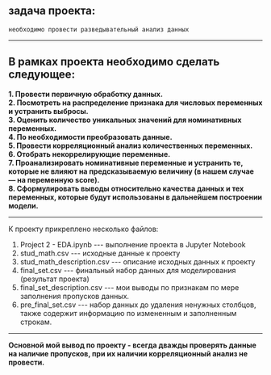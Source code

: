 ## задача проекта:
	необходимо провести разведывательный анализ данных 

__________________________________________________________________________________________________  

## В рамках проекта необходимо сделать следующее:

**1. Провести первичную обработку данных.**  
**2. Посмотреть на распределение признака для числовых переменных и устранить выбросы.**  
**3. Оценить количество уникальных значений для номинативных переменных.**  
**4. По необходимости преобразовать данные.**  
**5. Провести корреляционный анализ количественных переменных.**  
**6. Отобрать некоррелирующие переменные.**  
**7. Проанализировать номинативные переменные и устранить те, которые не влияют на предсказываемую величину (в нашем случае — на переменную score).**  
**8. Сформулировать выводы относительно качества данных и тех переменных, которые будут использованы в дальнейшем построении модели.**  

__________________________________________________________________________________________________  

К проекту прикреплено несколько файлов:

1. Project 2 - EDA.ipynb --- выполнение проекта в Jupyter Notebook
2. stud_math.csv --- исходные данные к проекту
3. stud_math_description.csv --- описание исходных данных к проекту
4. final_set.csv --- финальный набор данных для моделирования (результат проекта)
5. final_set_description.csv --- мои выводы по признакам по мере заполнения пропусков данных.
6. pre_final_set.csv --- набор данных до удаления ненужных столбцов, также содержит информацию по измененным и заполненным строкам.

__________________________________________________________________________________________________  

**Основной мой вывод по проекту - всегда дважды проверять данные на наличие пропусков, при их наличии корреляционный анализ не провести.** 

